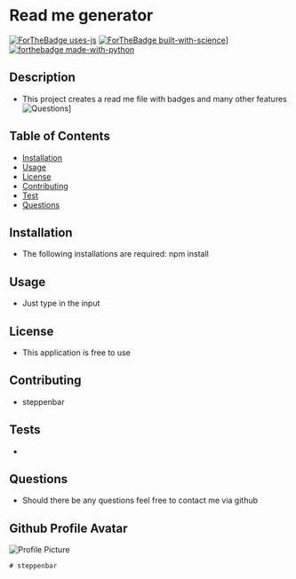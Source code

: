 # Read me generator
  [![ForTheBadge uses-js](http://ForTheBadge.com/images/badges/uses-js.svg)](http://ForTheBadge.com)
  [![ForTheBadge built-with-science](http://ForTheBadge.com/images/badges/built-with-science.svg)](https://GitHub.com/Naereen/)]
  [![forthebadge made-with-python](http://ForTheBadge.com/images/badges/made-with-python.svg)](https://www.python.org/)
  
  ## Description
  * This project creates a read me file with badges and many other features
  ![Questions](utils/images/example.gif)]
   
  ## Table of Contents
  - [Installation](#Installation)
  - [Usage](#Usage)
  - [License](#License)
  - [Contributing](#Contributing)
  - [Test](#Test)
  - [Questions](#Questions)

  ## Installation
  * The following installations are required: npm install
  ## Usage
  * Just type in the input
  ## License
  * This application is free to use
  ## Contributing
  * steppenbar
  ## Tests
  * 
  ## Questions
  * Should there be any questions feel free to contact me via github
  ## Github Profile Avatar
  ![Profile Picture](undefined=250x)
 
    # steppenbar
 




